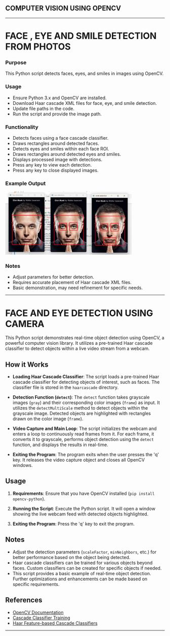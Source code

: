 ## COMPUTER VISION USING OPENCV
---
# FACE , EYE AND SMILE DETECTION FROM PHOTOS
### Purpose
This Python script detects faces, eyes, and smiles in images using OpenCV.

### Usage
- Ensure Python 3.x and OpenCV are installed.
- Download Haar cascade XML files for face, eye, and smile detection.
- Update file paths in the code.
- Run the script and provide the image path.

### Functionality
- Detects faces using a face cascade classifier.
- Draws rectangles around detected faces.
- Detects eyes and smiles within each face ROI.
- Draws rectangles around detected eyes and smiles.
- Displays processed image with detections.
- Press any key to view each detection.
- Press any key to close displayed images.

### Example Output
<img src="https://github.com/Abeshith/Computer-Vision/blob/main/output%20images/Detect-FromPhotos.png" width="400">


### Notes
- Adjust parameters for better detection.
- Requires accurate placement of Haar cascade XML files.
- Basic demonstration, may need refinement for specific needs.

---
# FACE AND EYE DETECTION USING CAMERA

This Python script demonstrates real-time object detection using OpenCV, a powerful computer vision library. It utilizes a pre-trained Haar cascade classifier to detect objects within a live video stream from a webcam.

## How it Works

- **Loading Haar Cascade Classifier**: The script loads a pre-trained Haar cascade classifier for detecting objects of interest, such as faces. The classifier file is stored in the `haarcascade` directory.

- **Detection Function (`detect`)**: The `detect` function takes grayscale images (`gray`) and their corresponding color images (`frame`) as input. It utilizes the `detectMultiScale` method to detect objects within the grayscale image. Detected objects are highlighted with rectangles drawn on the color image (`frame`).

- **Video Capture and Main Loop**: The script initializes the webcam and enters a loop to continuously read frames from it. For each frame, it converts it to grayscale, performs object detection using the `detect` function, and displays the results in real-time.

- **Exiting the Program**: The program exits when the user presses the 'q' key. It releases the video capture object and closes all OpenCV windows.

## Usage

1. **Requirements**: Ensure that you have OpenCV installed (`pip install opencv-python`).

2. **Running the Script**: Execute the Python script. It will open a window showing the live webcam feed with detected objects highlighted.

3. **Exiting the Program**: Press the 'q' key to exit the program.

## Notes

- Adjust the detection parameters (`scaleFactor`, `minNeighbors`, etc.) for better performance based on the object being detected.
- Haar cascade classifiers can be trained for various objects beyond faces. Custom classifiers can be created for specific objects if needed.
- This script provides a basic example of real-time object detection. Further optimizations and enhancements can be made based on specific requirements.

## References

- [OpenCV Documentation](https://opencv.org/)
- [Cascade Classifier Training](https://docs.opencv.org/3.4/db/d28/tutorial_cascade_classifier.html)
- [Haar Feature-based Cascade Classifiers](https://docs.opencv.org/3.4/d7/d8b/tutorial_py_face_detection.html)

---







